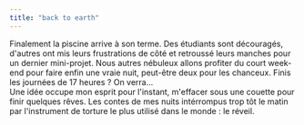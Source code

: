 ```yaml
---
title: "back to earth"
---
```


Finalement la piscine arrive à son terme. Des étudiants sont découragés,
d'autres ont mis leurs frustrations de côté et retroussé leurs manches pour un
dernier mini-projet. Nous autres nébuleux allons profiter du court week-end
pour faire enfin une vraie nuit, peut-être deux pour les chanceux. Finis les
journées de 17 heures ? On verra...  
Une idée occupe mon esprit pour l'instant, m'effacer sous une couette pour
finir quelques rêves. Les contes de mes nuits intérrompus trop tôt le matin
par l'instrument de torture le plus utilisé dans le monde : le réveil.

